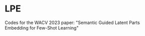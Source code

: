 # LPE
Codes for the WACV 2023 paper: "Semantic Guided Latent Parts Embedding for Few-Shot Learning" 
